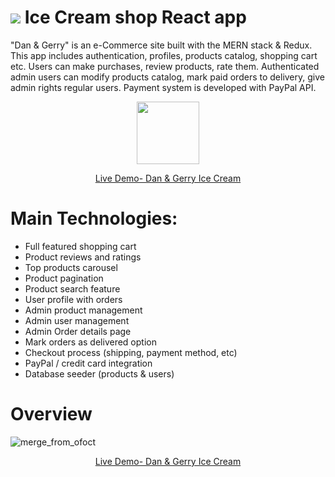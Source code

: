 # <img src="https://user-images.githubusercontent.com/100904506/204921580-410bf51c-2fe2-4431-a3b5-870986c95916.png"/> Ice Cream shop React app


<p>
"Dan & Gerry" is an e-Commerce site built with the MERN stack & Redux.
This app includes authentication, profiles, products catalog, shopping cart etc. Users can make purchases, review products, rate them. Authenticated admin users can modify products catalog, mark paid orders to delivery, give admin rights regular users. Payment system is developed with PayPal API.
</p>
<div align="center">
<img src="https://user-images.githubusercontent.com/100904506/204140936-ca2a9743-e82d-46f3-9e4a-f2cd5a6c79eb.png" width="100" height="100"/>
<p>

 [Live Demo- Dan & Gerry Ice Cream](https://ecommerce-site-practice.herokuapp.com/)
 
  </p>
  </div>

# Main Technologies:
- Full featured shopping cart
- Product reviews and ratings
- Top products carousel
- Product pagination
- Product search feature
- User profile with orders
- Admin product management
- Admin user management
- Admin Order details page
- Mark orders as delivered option
- Checkout process (shipping, payment method, etc)
- PayPal / credit card integration
- Database seeder (products & users)
 #
# Overview
![merge_from_ofoct](https://user-images.githubusercontent.com/100904506/204920649-5f6d8b52-e34a-4f18-98f3-c186bee528a6.jpg)

<div align="center">
<p>

 [Live Demo- Dan & Gerry Ice Cream](https://ecommerce-site-practice.herokuapp.com/)
 
  </p>
  </div>


